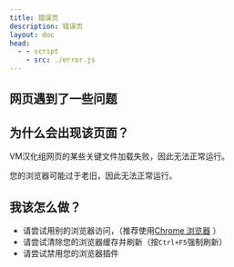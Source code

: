 ```yaml
---
title: 错误页
description: 错误页
layout: doc
head:
  - - script
    - src: ./error.js
---
```


## 网页遇到了一些问题

## 为什么会出现该页面？

VM汉化组网页的某些关键文件加载失败，因此无法正常运行。

您的浏览器可能过于老旧，因此无法正常运行。

## 我该怎么做？

- 请尝试用别的浏览器访问，（推荐使用[Chrome 浏览器](https://google.cn/chrome) ）
- 请尝试清除您的浏览器缓存并刷新（按`Ctrl+F5`强制刷新）
- 请尝试禁用您的浏览器插件
